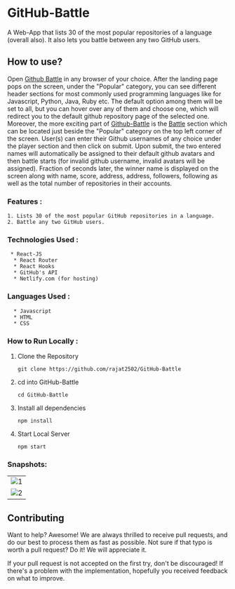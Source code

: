 # GitHub-Battle

A Web-App that lists 30 of the most popular repositories of a language (overall also). It also lets you battle between any two GitHub users.

## How to use?

Open [Github Battle](https://github-battlereact.netlify.com/) in any browser of your choice. After the landing page pops on the screen, under the "Popular" category, you can see different header sections for most commonly used programming languages like for Javascript, Python, Java, Ruby etc. The default option among them will be set to all, but you can hover over any of them and choose one, which will redirect you to the default github repository page of the selected one. Moreover, the more exciting part of [Github-Battle](https://github-battlereact.netlify.com/) is the [Battle](https://github-battlereact.netlify.com/battle) section which can be located just beside the "Popular" category on the top left corner of the screen. User(s) can enter their Github usernames of any choice under the player section and then click on submit. Upon submit, the two entered names will automatically be assigned to their default github avatars and then battle starts (for invalid github username, invalid avatars will be assigned). Fraction of seconds later, the winner name is displayed on the screen along with name, score, address, address, followers, following as well as the total number of repositories in their accounts.

### Features :
``` 
1. Lists 30 of the most popular GitHub repositories in a language.
2. Battle any two GitHub users.
```
 
### Technologies Used :
``` 
 * React-JS
  * React Router
  * React Hooks
  * GitHub's API
  * Netlify.com (for hosting)
```
### Languages Used :
``` 
  * Javascript
  * HTML
  * CSS
```
  
### How to Run Locally :

1. Clone the Repository
  
     `git clone https://github.com/rajat2502/GitHub-Battle`

2. cd into GitHub-Battle
  
      `cd GitHub-Battle`
      
3. Install all dependencies
      
      `npm install`
      
4. Start Local Server
      
      `npm start`

### Snapshots:
<table>
 <tr>
  <td>
     <img src="https://i.ibb.co/80jSj2Q/1.png" alt="1" border="0">
  </td>
 </tr>
 <tr>
  <td>
     <img src="https://i.ibb.co/sjp6dMd/2.png" alt="2" border="0">
  </td>
 </tr>
</table>

## Contributing

Want to help? Awesome! We are always thrilled to receive pull requests, and do our best to process them as fast as possible. Not sure if that typo is worth a pull request? Do it! We will appreciate it.

If your pull request is not accepted on the first try, don't be discouraged! If there's a problem with the implementation, hopefully you received feedback on what to improve.

